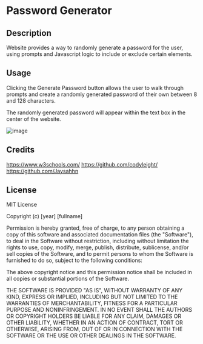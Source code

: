 # Password Generator

## Description

Website provides a way to randomly generate a password for the user, using prompts and Javascript logic to include or exclude certain elements.

## Usage

Clicking the Generate Password button allows the user to walk through prompts and create a randomly generated password of their own between 8 and 128 characters.

The randomly generated password will appear within the text box in the center of the website.

![image](https://github.com/bolfati/password-generator/assets/141889992/5627631d-021c-432f-a577-45dcdbd7d28b)


## Credits

https://www.w3schools.com/
https://github.com/codyleight/
https://github.com/Jaysahhn

## License

MIT License

Copyright (c) [year] [fullname]

Permission is hereby granted, free of charge, to any person obtaining a copy
of this software and associated documentation files (the "Software"), to deal
in the Software without restriction, including without limitation the rights
to use, copy, modify, merge, publish, distribute, sublicense, and/or sell
copies of the Software, and to permit persons to whom the Software is
furnished to do so, subject to the following conditions:

The above copyright notice and this permission notice shall be included in all
copies or substantial portions of the Software.

THE SOFTWARE IS PROVIDED "AS IS", WITHOUT WARRANTY OF ANY KIND, EXPRESS OR
IMPLIED, INCLUDING BUT NOT LIMITED TO THE WARRANTIES OF MERCHANTABILITY,
FITNESS FOR A PARTICULAR PURPOSE AND NONINFRINGEMENT. IN NO EVENT SHALL THE
AUTHORS OR COPYRIGHT HOLDERS BE LIABLE FOR ANY CLAIM, DAMAGES OR OTHER
LIABILITY, WHETHER IN AN ACTION OF CONTRACT, TORT OR OTHERWISE, ARISING FROM,
OUT OF OR IN CONNECTION WITH THE SOFTWARE OR THE USE OR OTHER DEALINGS IN THE
SOFTWARE.
